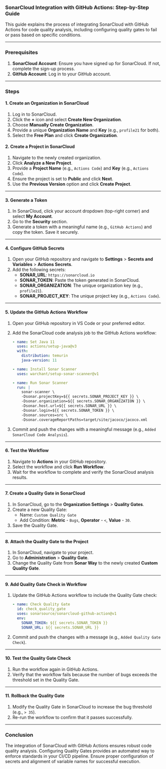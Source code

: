 ### **SonarCloud Integration with GitHub Actions: Step-by-Step Guide**

This guide explains the process of integrating SonarCloud with GitHub Actions for code quality analysis, including configuring quality gates to fail or pass based on specific conditions.

---

### **Prerequisites**
1. **SonarCloud Account**: Ensure you have signed up for SonarCloud. If not, complete the sign-up process.
2. **GitHub Account**: Log in to your GitHub account. 

---

### **Steps**

#### **1. Create an Organization in SonarCloud**
1. Log in to SonarCloud.
2. Click the **+** icon and select **Create New Organization**.
3. Choose **Manually Create Organization**.
4. Provide a unique **Organization Name** and **Key** (e.g., `profile21` for both).
5. Select the **Free Plan** and click **Create Organization**.

#### **2. Create a Project in SonarCloud**
1. Navigate to the newly created organization.
2. Click **Analyze a New Project**.
3. Provide a **Project Name** (e.g., `Actions Code`) and **Key** (e.g., `Actions Code`).
4. Ensure the project is set to **Public** and click **Next**.
5. Use the **Previous Version** option and click **Create Project**.

---

#### **3. Generate a Token**
1. In SonarCloud, click your account dropdown (top-right corner) and select **My Account**.
2. Go to the **Security** section.
3. Generate a token with a meaningful name (e.g., `GitHub Actions`) and copy the token. Save it securely.

---

#### **4. Configure GitHub Secrets**
1. Open your GitHub repository and navigate to **Settings** > **Secrets and Variables** > **Actions Secrets**.
2. Add the following secrets:
   - **SONAR_URL**: `https://sonarcloud.io`
   - **SONAR_TOKEN**: Paste the token generated in SonarCloud.
   - **SONAR_ORGANIZATION**: The unique organization key (e.g., `profile21`).
   - **SONAR_PROJECT_KEY**: The unique project key (e.g., `Actions Code`).

---

#### **5. Update the GitHub Actions Workflow**
1. Open your GitHub repository in VS Code or your preferred editor.
2. Add the SonarCloud code analysis job to the GitHub Actions workflow:

   ```yaml
   - name: Set Java 11
     uses: actions/setup-java@v3
     with:
       distribution: temurin
       java-version: 11

   - name: Install Sonar Scanner
     uses: warchant/setup-sonar-scanner@v1

   - name: Run Sonar Scanner
     run: |
       sonar-scanner \
       -Dsonar.projectKey=${{ secrets.SONAR_PROJECT_KEY }} \
       -Dsonar.organization=${{ secrets.SONAR_ORGANIZATION }} \
       -Dsonar.host.url=${{ secrets.SONAR_URL }} \
       -Dsonar.login=${{ secrets.SONAR_TOKEN }} \
       -Dsonar.sources=src \
       -Dsonar.coverageReportPaths=target/site/jacoco/jacoco.xml
   ```

3. Commit and push the changes with a meaningful message (e.g., `Added SonarCloud Code Analysis`).

---

#### **6. Test the Workflow**
1. Navigate to **Actions** in your GitHub repository.
2. Select the workflow and click **Run Workflow**.
3. Wait for the workflow to complete and verify the SonarCloud analysis results.

---

#### **7. Create a Quality Gate in SonarCloud**
1. In SonarCloud, go to the **Organization Settings** > **Quality Gates**.
2. Create a new Quality Gate:
   - Name: `Custom Quality Gate`
   - Add Condition: **Metric** - `Bugs`, **Operator** - `<`, **Value** - `30`.
3. Save the Quality Gate.

---

#### **8. Attach the Quality Gate to the Project**
1. In SonarCloud, navigate to your project.
2. Go to **Administration** > **Quality Gate**.
3. Change the Quality Gate from **Sonar Way** to the newly created **Custom Quality Gate**.

---

#### **9. Add Quality Gate Check in Workflow**
1. Update the GitHub Actions workflow to include the Quality Gate check:

   ```yaml
   - name: Check Quality Gate
     id: check_quality_gate
     uses: sonarsource/sonarcloud-github-action@v1
     env:
       SONAR_TOKEN: ${{ secrets.SONAR_TOKEN }}
       SONAR_URL: ${{ secrets.SONAR_URL }}
   ```

2. Commit and push the changes with a message (e.g., `Added Quality Gate Check`).

---

#### **10. Test the Quality Gate Check**
1. Run the workflow again in GitHub Actions.
2. Verify that the workflow fails because the number of bugs exceeds the threshold set in the Quality Gate.

---

#### **11. Rollback the Quality Gate**
1. Modify the Quality Gate in SonarCloud to increase the bug threshold (e.g., `> 35`).
2. Re-run the workflow to confirm that it passes successfully.

---

### **Conclusion**
The integration of SonarCloud with GitHub Actions ensures robust code quality analysis. Configuring Quality Gates provides an automated way to enforce standards in your CI/CD pipeline. Ensure proper configuration of secrets and alignment of variable names for successful execution.
